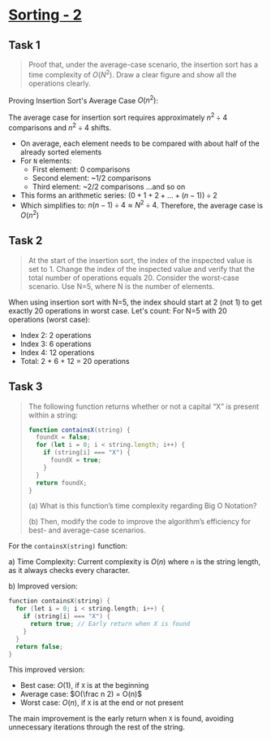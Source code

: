 # [Sorting - 2](https://github.com/d-khan/dslabs/blob/main/intro/sorting-2.md)

## Task 1

> Proof that, under the average-case scenario, the insertion sort has a time
> complexity of $O(N^2)$. Draw a clear figure and show all the operations
> clearly.

Proving Insertion Sort's Average Case $O(n^2)$:

The average case for insertion sort requires approximately $n^2 \div 4$
comparisons and $n^2 \div 4$ shifts.

- On average, each element needs to be compared with about half of the already
  sorted elements
- For `N` elements:
  - First element: 0 comparisons
  - Second element: ~1/2 comparisons
  - Third element: ~2/2 comparisons ...and so on
- This forms an arithmetic series: $(0 + 1 + 2 + ... + (n-1)) \div 2$
- Which simplifies to: $n(n-1) \div 4 \approx N^2 \div 4$. Therefore, the
  average case is $O(n^2)$

## Task 2

> At the start of the insertion sort, the index of the inspected value is set
> to 1. Change the index of the inspected value and verify that the total number
> of operations equals 20. Consider the worst-case scenario. Use N=5, where N is
> the number of elements.

When using insertion sort with N=5, the index should start at 2 (not 1) to get
exactly 20 operations in worst case. Let's count:
For N=5 with 20 operations (worst case):

- Index 2: 2 operations
- Index 3: 6 operations
- Index 4: 12 operations
- Total: 2 + 6 + 12 = 20 operations

## Task 3

> The following function returns whether or not a capital “X” is present within
> a string:
>
> ```js
> function containsX(string) {
>   foundX = false;
>   for (let i = 0; i < string.length; i++) {
>     if (string[i] === "X") {
>       foundX = true;
>     }
>   }
>   return foundX;
> }
> ```
>
> (a) What is this function’s time complexity regarding Big O Notation?
>
> (b) Then, modify the code to improve the algorithm’s efficiency for best- and
> average-case scenarios.

For the `containsX(string)` function:

a) Time Complexity: Current complexity is $O(n)$ where `n` is the string length,
as it always checks every character.

b) Improved version:

```cpp
function containsX(string) {
  for (let i = 0; i < string.length; i++) {
    if (string[i] === "X") {
      return true; // Early return when X is found
    }
  }
  return false;
}
```

This improved version:

- Best case: $O(1)$, if `X` is at the beginning
- Average case: $O(\frac n 2) = O(n)$
- Worst case: $O(n)$, if `X` is at the end or not present

The main improvement is the early return when `X` is found, avoiding unnecessary
iterations through the rest of the string.
